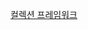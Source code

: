 [컬렉션 프레임워크](https://velog.io/@seongmini/Java-%EC%BB%AC%EB%A0%89%EC%85%98-%ED%94%84%EB%A0%88%EC%9E%84%EC%9B%8C%ED%81%AC)
